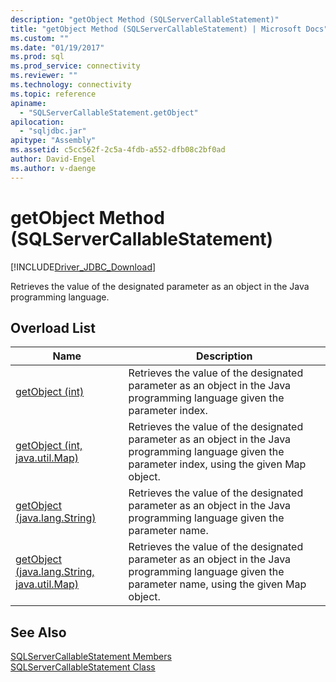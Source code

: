 ```yaml
---
description: "getObject Method (SQLServerCallableStatement)"
title: "getObject Method (SQLServerCallableStatement) | Microsoft Docs"
ms.custom: ""
ms.date: "01/19/2017"
ms.prod: sql
ms.prod_service: connectivity
ms.reviewer: ""
ms.technology: connectivity
ms.topic: reference
apiname: 
  - "SQLServerCallableStatement.getObject"
apilocation: 
  - "sqljdbc.jar"
apitype: "Assembly"
ms.assetid: c5cc562f-2c5a-4fdb-a552-dfb08c2bf0ad
author: David-Engel
ms.author: v-daenge
---
```

# getObject Method (SQLServerCallableStatement)
[!INCLUDE[Driver_JDBC_Download](../../../includes/driver_jdbc_download.md)]

  Retrieves the value of the designated parameter as an object in the Java programming language.  
  
## Overload List  
  
|Name|Description|  
|----------|-----------------|  
|[getObject (int)](../../../connect/jdbc/reference/getobject-method-int.md)|Retrieves the value of the designated parameter as an object in the Java programming language given the parameter index.|  
|[getObject (int, java.util.Map)](../../../connect/jdbc/reference/getobject-method-int-java-util-map.md)|Retrieves the value of the designated parameter as an object in the Java programming language given the parameter index, using the given Map object.|  
|[getObject (java.lang.String)](../../../connect/jdbc/reference/getobject-method-java-lang-string.md)|Retrieves the value of the designated parameter as an object in the Java programming language given the parameter name.|  
|[getObject (java.lang.String, java.util.Map)](../../../connect/jdbc/reference/getobject-method-java-lang-string-java-util-map.md)|Retrieves the value of the designated parameter as an object in the Java programming language given the parameter name, using the given Map object.|  
  
## See Also  
 [SQLServerCallableStatement Members](../../../connect/jdbc/reference/sqlservercallablestatement-members.md)   
 [SQLServerCallableStatement Class](../../../connect/jdbc/reference/sqlservercallablestatement-class.md)  
  
  
